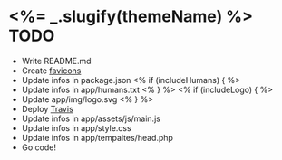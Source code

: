 # <%= _.slugify(themeName) %> TODO

* Write README.md
* Create [favicons](https://github.com/jonrandahl/H5BP-Multi-Layer-FavIcons)
* Update infos in package.json
<% if (includeHumans) { %>
* Update infos in app/humans.txt
<% } %>
<% if (includeLogo) { %>
* Update app/img/logo.svg
<% } %>
* Deploy [Travis](https://travis-ci.org/)
* Update infos in app/assets/js/main.js
* Update infos in app/style.css
* Update infos in app/tempaltes/head.php
* Go code!